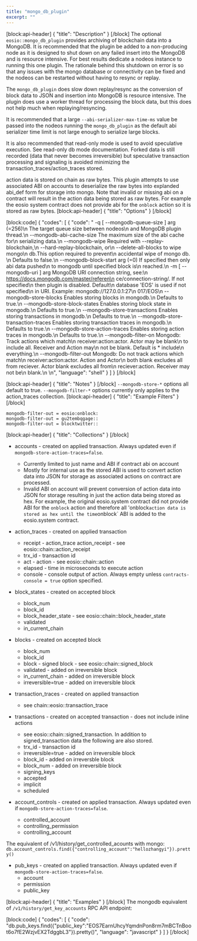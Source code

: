 ```yaml
---
title: "mongo_db_plugin"
excerpt: ""
---
```

[block:api-header]
{
  "title": "Description"
}
[/block]
The optional `eosio::mongo_db_plugin` provides archiving of blockchain data into a MongoDB. It is recommended that the plugin be added to a non-producing node as it is designed to shut down on any failed insert into the MongoDB and is resource intensive. For best results dedicate a nodeos instance to running this one plugin. The rationale behind this shutdown on error is so that any issues with the mongo database or connectivity can be fixed and the nodeos can be restarted without having to resync or replay.

The `mongo_db_plugin` does slow down replay/resync as the conversion of block data to JSON and insertion into MongoDB is resource intensive. The plugin does use a worker thread for processing the block data, but this does not help much when replaying/resyncing. 

It is recommended that a large `--abi-serializer-max-time-ms` value be passed into the nodeos running the `mongo_db_plugin` as the default abi serializer time limit is not large enough to serialize large blocks.

It is also recommended that read-only mode is used to avoid speculative execution. See read-only db mode documentation. Forked data is still recorded (data that never becomes irreversible) but speculative transaction processing and signaling is avoided minimizing the transaction_traces/action_traces stored.

action data is stored on chain as raw bytes. This plugin attempts to use associated ABI on accounts to deserialize the raw bytes into explanded abi_def form for storage into mongo. Note that invalid or missing abi on a contract will result in the action data being stored as raw bytes. For example the eosio system contract does not provide abi for the `onblock` action so it is stored as raw bytes.
[block:api-header]
{
  "title": "Options"
}
[/block]

[block:code]
{
  "codes": [
    {
      "code": "  -q [ --mongodb-queue-size ] arg (=256)\n                                        The target queue size between nodeos\n                                        and MongoDB plugin thread.\n  --mongodb-abi-cache-size              The maximum size of the abi cache for\n                                        serializing data.\n  --mongodb-wipe                        Required with --replay-blockchain,\n                                        --hard-replay-blockchain, or\n                                        --delete-all-blocks to wipe mongo\n                                        db.This option required to prevent\n                                        accidental wipe of mongo db. \n                                        Defaults to false.\n  --mongodb-block-start arg (=0)        If specified then only abi data pushed\n                                        to mongodb until specified block is\n                                        reached.\n  -m [ --mongodb-uri ] arg              MongoDB URI connection string, see:\n                                        https://docs.mongodb.com/master/referen\n                                        ce/connection-string/. If not specified\n                                        then plugin is disabled. Default\n                                        database 'EOS' is used if not specified\n                                        in URI. Example: mongodb://127.0.0.1:27\n                                        017/EOS\n  --mongodb-store-blocks                Enables storing blocks in mongodb.\n                                        Defaults to true.\n  --mongodb-store-block-states          Enables storing block state in mongodb.\n                                        Defaults to true.\n  --mongodb-store-transactions          Enables storing transactions in mongodb.\n                                        Defaults to true.\n  --mongodb-store-transaction-traces    Enables storing transaction traces in                                             mongodb.\n                                        Defaults to true.\n  --mongodb-store-action-traces         Enables storing action traces in mongodb.\n                                        Defaults to true.\n  --mongodb-filter-on                   Mongodb: Track actions which match\n                                        receiver:action:actor. Actor may be blank\n                                        to include all. Receiver and Action may\n                                        not be blank. Default is * include\n                                        everything.\n  --mongodb-filter-out                  Mongodb: Do not track actions which match\n                                        receiver:action:actor. Action and Actor\n                                        both blank excludes all from reciever.                                           Actor blank excludes all from\n                                        reciever:action. Receiver may not be\n                                        blank.\n  \n",
      "language": "shell"
    }
  ]
}
[/block]

[block:api-header]
{
  "title": "Notes"
}
[/block]
`--mongodb-store-*` options all default to true.
`--mongodb-filter-*` options currently only applies to the action_traces collection.
[block:api-header]
{
  "title": "Example Filters"
}
[/block]
```
mongodb-filter-out = eosio:onblock:
mongodb-filter-out = gu2tembqgage::
mongodb-filter-out = blocktwitter:: 
```
[block:api-header]
{
  "title": "Collections"
}
[/block]
* accounts - created on applied transaction. Always updated even if `mongodb-store-action-traces=false`.
  * Currently limited to just name and ABI if contract abi on account
  * Mostly for internal use as the stored ABI is used to convert action data into JSON for storage as associated actions on contract are processed.
  * Invalid ABI on account will prevent conversion of action data into JSON for storage resulting in just the action data being stored as hex. For example, the original eosio.system contract did not provide ABI for the `onblock` action and therefore all 'onblock` action data is stored as hex until the time `onblock` ABI is added to the eosio.system contract.

* action_traces - created on applied transaction
  * receipt - action_trace action_receipt - see eosio::chain::action_receipt
  * trx_id - transaction id
  * act - action - see eosio::chain::action
  * elapsed - time in microseconds to execute action
  * console - console output of action. Always empty unless `contracts-console = true` option specified.

* block_states - created on accepted block
  * block_num
  * block_id
  * block_header_state - see eosio::chain::block_header_state
  * validated
  * in_current_chain

* blocks - created on accepted block
  * block_num
  * block_id
  * block - signed block - see eosio::chain::signed_block
  * validated - added on irreversible block
  * in_current_chain - added on irreversible block
  * irreversible=true - added on irreversible block

* transaction_traces - created on applied transaction
  * see chain::eosio::transaction_trace

* transactions - created on accepted transaction - does not include inline actions
  * see eosio::chain::signed_transaction. In addition to signed_transaction data the following are also stored.
  * trx_id - transaction id
  * irreversible=true - added on irreversible block
  * block_id - added on irreversble block
  * block_num - added on irreversible block
  * signing_keys
  * accepted
  * implicit
  * scheduled

* account_controls - created on applied transaction. Always updated even if `mongodb-store-action-traces=false`.
  * controlled_account
  * controlling_permission
  * controlling_account

The equivalent of /v1/history/get_controlled_acounts with mongo: `db.account_controls.find({"controlling_account":"hellozhangyi"}).pretty()`

* pub_keys - created on applied transaction. Always updated even if `mongodb-store-action-traces=false`.
  * account
  * permission
  * public_key


[block:api-header]
{
  "title": "Examples"
}
[/block]
The mongodb equivalent of `/v1/history/get_key_accounts` RPC API endpoint:

[block:code]
{
  "codes": [
    {
      "code": "db.pub_keys.find({\"public_key\":\"EOS7EarnUhcyYqmdnPon8rm7mBCTnBoot6o7fE2WzjvEX2TdggbL3\"}).pretty()",
      "language": "javascript"
    }
  ]
}
[/block]